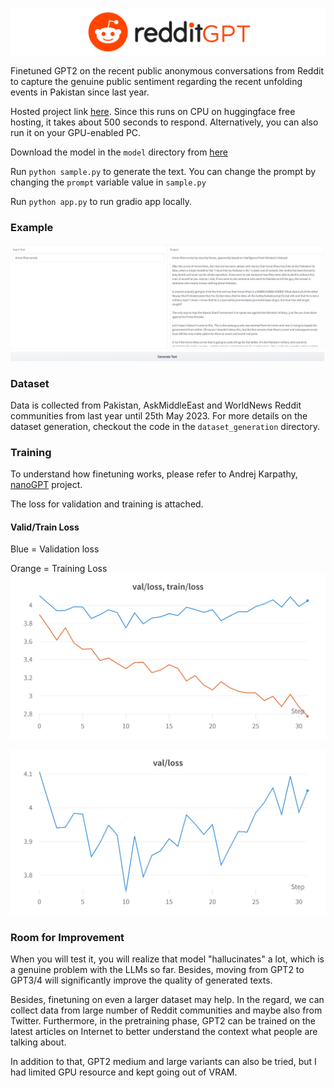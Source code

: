 ![redditGPT](banner.png)

Finetuned GPT2 on the recent public anonymous conversations from Reddit to capture the genuine public sentiment regarding the recent unfolding events in Pakistan since last year. 

Hosted project link [here](https://huggingface.co/spaces/mnauf/redditGPT). Since this runs on CPU on huggingface free hosting, it takes about 500 seconds to respond. Alternatively, you can also run it on your GPU-enabled PC.

Download the model in the `model` directory from [here](https://drive.google.com/file/d/1bm4YT_SU8H6QzV8sn2yA38KhNNmbPyV4/view?usp=sharing)

Run `python sample.py` to generate the text. You can change the prompt by changing the `prompt` variable value in `sample.py`

Run `python app.py` to run gradio app locally.

### Example
![Example](example.jpg)

### Dataset
Data is collected from Pakistan, AskMiddleEast and WorldNews Reddit communities from last year until 25th May 2023. For more details on the dataset generation, checkout the code in the `dataset_generation` directory.

### Training
To understand how finetuning works, please refer to Andrej Karpathy, [nanoGPT](https://github.com/karpathy/nanoGPT) project.

The loss for validation and training is attached.
#### Valid/Train Loss
Blue = Validation loss 

Orange = Training Loss
![validation and train loss](valid_train_loss.png)

![validation loss](validation_loss.png)

### Room for Improvement
When you will test it, you will realize that model "hallucinates" a lot, which is a genuine problem with the LLMs so far. Besides, moving from GPT2 to GPT3/4 will significantly improve the quality of generated texts.

Besides, finetuning on even a larger dataset may help. In the regard, we can collect data from large number of Reddit communities and maybe also from Twitter. Furthermore, in the pretraining phase, GPT2 can be trained on the latest articles on Internet to better understand the context what people are talking about.

In addition to that, GPT2 medium and large variants can also be tried, but I had limited GPU resource and kept going out of VRAM.
